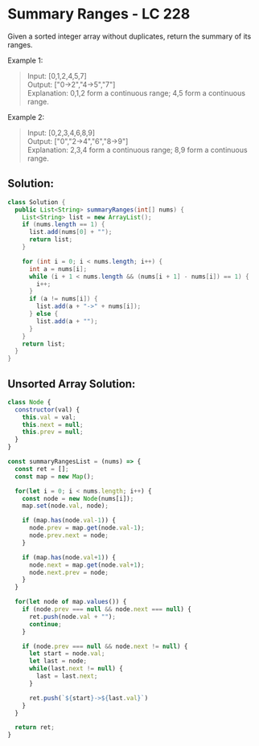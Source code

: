 # Summary Ranges - LC 228
Given a sorted integer array without duplicates, return the summary of its ranges.

Example 1:

>Input:  [0,1,2,4,5,7]\
>Output: ["0->2","4->5","7"]\
>Explanation: 0,1,2 form a continuous range; 4,5 form a continuous range.

Example 2:

>Input:  [0,2,3,4,6,8,9]\
>Output: ["0","2->4","6","8->9"]\
>Explanation: 2,3,4 form a continuous range; 8,9 form a continuous range.

## Solution:
```java
class Solution {
  public List<String> summaryRanges(int[] nums) {
    List<String> list = new ArrayList();
    if (nums.length == 1) {
      list.add(nums[0] + "");
      return list;
    }

    for (int i = 0; i < nums.length; i++) {
      int a = nums[i];
      while (i + 1 < nums.length && (nums[i + 1] - nums[i]) == 1) {
        i++;
      }
      if (a != nums[i]) {
        list.add(a + "->" + nums[i]);
      } else {
        list.add(a + "");
      }
    }
    return list;
  }
}
```

## Unsorted Array Solution:
```javascript
class Node {
  constructor(val) {
    this.val = val;
    this.next = null;
    this.prev = null;
  }
}

const summaryRangesList = (nums) => {
  const ret = [];
  const map = new Map();

  for(let i = 0; i < nums.length; i++) {
    const node = new Node(nums[i]);
    map.set(node.val, node);

    if (map.has(node.val-1)) {
      node.prev = map.get(node.val-1);
      node.prev.next = node;
    }

    if (map.has(node.val+1)) {
      node.next = map.get(node.val+1);
      node.next.prev = node;
    }
  }

  for(let node of map.values()) {
    if (node.prev === null && node.next === null) {
      ret.push(node.val + "");
      continue;
    }

    if (node.prev === null && node.next != null) {
      let start = node.val;
      let last = node;
      while(last.next != null) {
        last = last.next;
      }

      ret.push(`${start}->${last.val}`)
    }
  }

  return ret;
}
```
